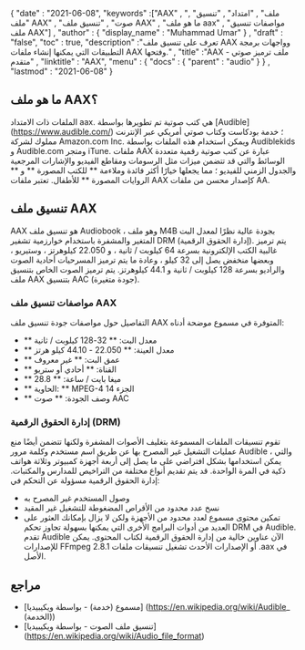 {
  "date" : "2021-06-08",
  "keywords" :["AAX" , "ملف" , "امتداد" , "تنسيق" , "ملف AAX" , "صوت" , "تنسيق ملف AAX" , "ما هو ملف aax" , "مواصفات تنسيق ملف AAX"] ,
  "author" : {
    "display_name" : "Muhammad Umar"
} ,
  "draft" : "false",
  "toc" : true,
  "description" :"تعرف على تنسيق ملف AAX وواجهات برمجة التطبيقات التي يمكنها إنشاء ملفات AAX وفتحها." ,
  "title" :"AAX - ملف ترميز صوتي متقدم" ,
  "linktitle" : "AAX",
  "menu" : {
    "docs" : {
      "parent" : "audio"
}
} ,
  "lastmod" : "2021-06-08"
}

## ما هو ملف AAX؟
الملفات ذات الامتداد aax. هي كتب صوتية تم تطويرها بواسطة [Audible] (https://www.audible.com/) ؛ خدمة بودكاست وكتاب صوتي أمريكي عبر الإنترنت مملوك لشركة Amazon.com Inc. ويمكن استخدام هذه الملفات بواسطة Audiblekids و Audible.com ومتجر iTune. ملفات AAX عبارة عن كتب صوتية رقمية متعددة الوسائط والتي قد تتضمن ميزات مثل الرسومات ومقاطع الفيديو والإشارات المرجعية والجدول الزمني للفيديو ؛ مما يجعلها خيارًا أكثر فائدة وملاءمة ** للكتب المصورة ** و ** الروايات المصورة ** للأطفال. تعتبر ملفات AAX كإصدار محسن من ملفات AA.

## تنسيق ملف AAX
AAX هو تنسيق ملف Audiobook ، وهو ملف M4B بجودة عالية نظرًا لمعدل البت المتغير والمشفرة باستخدام خوارزمية تشفير DRM (إدارة الحقوق الرقمية). يتم ترميز غالبية الكتب الإلكترونية بسرعة 64 كيلوبت / ثانية ، و 22.050 كيلوهرتز ، وستيريو ، وبعضها منخفض يصل إلى 32 كيلو ، وعادة ما يتم ترميز المسرحيات أحادية الصوت والراديو بسرعة 128 كيلوبت / ثانية و 44.1 كيلوهرتز. يتم ترميز الصوت الخاص بتنسيق ملف AAX بتنسيق AAC (جودة متغيرة).

### مواصفات تنسيق ملف AAX
التفاصيل حول مواصفات جودة تنسيق ملف AAX المتوفرة في مسموع موضحة أدناه:

- ** معدل البت: ** 32-128 كيلوبت / ثانية
- ** معدل العينة: ** 22.050 - 44.10 كيلو هرتز
- ** عمق البت: ** غير معروف
- ** القناة: ** أحادي أو ستريو
- ** ميغا بايت / ساعة: ** 28.8
- ** الحاوية: ** MPEG-4 الجزء 14
- ** وصف الجودة: ** صوت AAC

### إدارة الحقوق الرقمية (DRM)
تقوم تنسيقات الملفات المسموعة بتغليف الأصوات المشفرة ولكنها تتضمن أيضًا منع عمليات التشغيل غير المصرح بها عن طريق اسم مستخدم وكلمة مرور Audible ، والتي يمكن استخدامها بشكل افتراضي على ما يصل إلى أربعة أجهزة كمبيوتر وثلاثة هواتف ذكية في المرة الواحدة. قد يتم تقديم أنواع مختلفة من التراخيص للمدارس والمكتبات. إدارة الحقوق الرقمية مسؤولة عن التحكم في:
- وصول المستخدم غير المصرح به
- نسخ عدد محدود من الأقراص المضغوطة للتشغيل غير المقيد
- تمكين محتوى مسموع لعدد محدود من الأجهزة
ولكن لا يزال بإمكانك العثور على العديد من أدوات البرامج الأخرى التي يمكنها بسهولة تجاوز تحكم DRM في Audible. تقدم Audible الآن عناوين خالية من إدارة الحقوق الرقمية لكتاب المحتوى. يمكن للإصدارات FFmpeg 2.8.1 أو الإصدارات الأحدث تشغيل تنسيقات ملفات .aax في الأصل.


## مراجع ##

* [مسموع (خدمة) - بواسطة ويكيبيديا] (https://en.wikipedia.org/wiki/Audible_ (الخدمة))
* [تنسيق ملف الصوت - بواسطة ويكيبيديا] (https://en.wikipedia.org/wiki/Audio_file_format)


